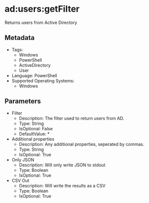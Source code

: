 <!-- region Generated -->
# ad:users:getFilter

Returns users from Active Directory

## Metadata

- Tags:
  - Windows
  - PowerShell
  - ActiveDirectory
  - User
- Language: PowerShell
- Supported Operating Systems:
  - Windows

## Parameters

- Filter
  - Description: The filter used to return users from AD.
  - Type: String
  - IsOptional: False
  - DefaultValue: *
- Additional properties
  - Description: Any additional properties, seperated by commas.
  - Type: String
  - IsOptional: True
- Only JSON
  - Description: Will only write JSON to stdout
  - Type: Boolean
  - IsOptional: True
- CSV Out
  - Description: Will write the results as a CSV
  - Type: Boolean
  - IsOptional: True
<!-- endregion -->
